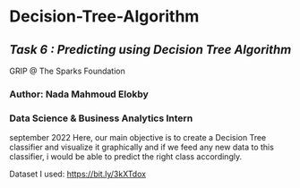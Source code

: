 # Decision-Tree-Algorithm
## *Task 6 : Predicting using Decision Tree Algorithm*
GRIP @ The Sparks Foundation
### Author: Nada Mahmoud Elokby
### Data Science & Business Analytics Intern
september 2022
Here, our main objective is to create a Decision Tree classifier and visualize it graphically and if we feed any new data to this classifier, i would be able to predict the right class accordingly.

Dataset I used: https://bit.ly/3kXTdox
